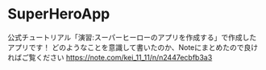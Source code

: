 # SuperHeroApp
公式チュートリアル「演習:スーパーヒーローのアプリを作成する」で作成したアプリです！
どのようなことを意識して書いたのか、Noteにまとめたので良ければご覧ください
https://note.com/kei_11_11/n/n2447ecbfb3a3
